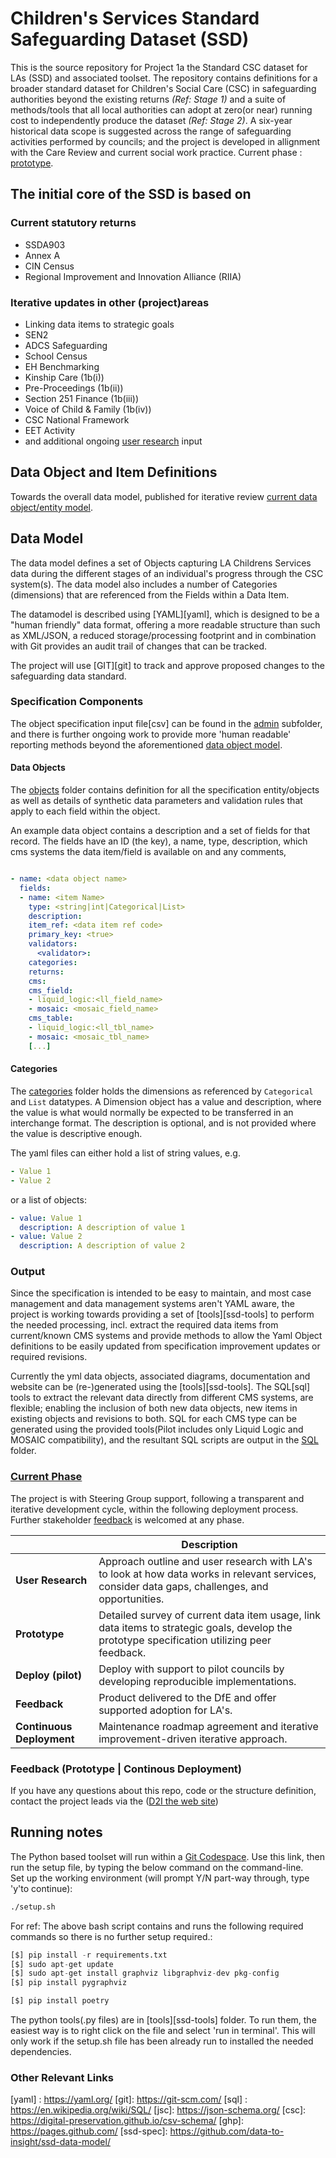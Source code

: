 # Children's Services Standard Safeguarding Dataset (SSD)


This is the source repository for Project 1a the Standard CSC dataset for LAs (SSD) and associated toolset. The repository contains definitions for a broader standard dataset for Children's Social Care (CSC) in safeguarding authorities beyond the existing returns _(Ref: Stage 1)_ and a suite of methods/tools that all local authorities can adopt at zero(or near) running cost to independently produce the dataset _(Ref: Stage 2)_. A six-year historical data scope is suggested across the range of safeguarding activities performed by councils; and the project is developed in allignment with the Care Review and current social work practice.  Current phase : [prototype](#current-phase).

## The initial core of the SSD is based on
### Current statutory returns
- SSDA903
- Annex A
- CIN Census
- Regional Improvement and Innovation Alliance (RIIA)

### Iterative updates in other (project)areas
- Linking data items to strategic goals
- SEN2
- ADCS Safeguarding
- School Census
- EH Benchmarking
- Kinship Care (1b(i))
- Pre-Proceedings (1b(ii))
- Section 251 Finance (1b(iii))
- Voice of Child & Family (1b(iv))
- CSC National Framework
- EET Activity
- and additional ongoing [user research](#user-research) input


## Data Object and Item Definitions

Towards the overall data model, published for iterative review  [current data object/entity model](https://data-to-insight.github.io/ssd-data-model/).

## Data Model

The data model defines a set of Objects capturing LA Childrens Services data during the different stages of an individual's progress
through the CSC system(s). The data model also includes a number of Categories (dimensions) that are referenced from the Fields within a Data Item.

The datamodel is described using [YAML][yaml], which is designed to be a "human friendly" data format, offering a more readable structure than such as XML/JSON, a reduced storage/processing footprint and in combination with Git provides an audit trail of changes that can be tracked.

The project will use [GIT][git] to track and approve proposed changes to the safeguarding data standard.

### Specification Components

The object specification input file[csv] can be found in the [admin](./docs/admin) subfolder, and there is further ongoing work to provide more 'human readable' reporting methods beyond the aforementioned [data object model](https://data-to-insight.github.io/ssd-data-model/). 

#### Data Objects

The [objects](./data/objects) folder contains definition for all the specification entity/objects as well as details
of synthetic data parameters and validation rules that apply to each field within the object.

An example data object contains a description and a set of fields for that record. The fields have an ID (the key), a name,
type, description, which cms systems the data item/field is available on and any comments,

```yaml

- name: <data object name>
  fields:
  - name: <item Name>
    type: <string|int|Categorical|List>
    description: 
    item_ref: <data item ref code>
    primary_key: <true>
    validators:
      <validator>:  
    categories:
    returns:
    cms:
    cms_field:
    - liquid_logic:<ll_field_name>
    - mosaic: <mosaic_field_name>
    cms_table:
    - liquid_logic:<ll_tbl_name>
    - mosaic: <mosaic_tbl_name>
    [...]
```

#### Categories

The [categories](./data/categories) folder holds the dimensions as referenced by `Categorical` and `List` datatypes.
A Dimension object has a value and description, where the value is what would normally be expected to be transferred
in an interchange format. The description is optional, and is not provided where the value is descriptive enough.

The yaml files can either hold a list of string values, e.g.

```yaml
- Value 1
- Value 2
```
or a list of objects:

```yaml
- value: Value 1
  description: A description of value 1
- value: Value 2
  description: A description of value 2
```


### Output

Since the specification is intended to be easy to maintain, and most case management and data management systems aren't YAML aware, the project is working towards providing a set of [tools][ssd-tools] to perform the needed processing, incl. extract the required data items from current/known CMS systems and provide methods to allow the Yaml Object definitions to be easily updated from specification improvement updates or required revisions.

Currently the yml data objects, associated diagrams, documentation and website can be (re-)generated using the [tools][ssd-tools]. The SQL[sql] tools to extract the relevant data directly from different CMS systems, are flexible; enabling the inclusion of both new data objects, new items in existing objects and revisions to both. SQL for each CMS type can be generated using the provided tools(Pilot includes only Liquid Logic and MOSAIC compatibility), and the resultant SQL scripts are output in the [SQL](./sql/) folder. 



### [Current Phase](#current-phase)
The project is with Steering Group support, following a transparent and iterative development cycle, within the following deployment process. Further stakeholder [feedback](#feedback-anchor) is welcomed at any phase. 

|   | Description                                                        |
|---|--------------------------------------------------------------------|
| **User Research**          | Approach outline and user research with LA's to look at how data works in relevant services, consider data gaps, challenges, and opportunities. |
| **Prototype**              | Detailed survey of current data item usage, link data items to strategic goals, develop the prototype specification utilizing peer feedback.  |
| **Deploy (pilot)**         | Deploy with support to pilot councils by developing reproducible implementations. |
| **Feedback**               | Product delivered to the DfE and offer supported adoption for LA's. |
| **Continuous Deployment**  | Maintenance roadmap agreement and iterative improvement-driven iterative approach. |


### <a id="feedback"></a> Feedback (Prototype | Continous Deployment)
If you have any questions about this repo, code or the structure definition, contact the project leads via the ([D2I the web site](https://www.datatoinsight.org/collaboration))



## Running notes
The Python based toolset will run within a [Git Codespace](https://github.com/codespaces/new?hide_repo_select=true&ref=main&repo=645832800). Use this link, then run the setup file, by typing the below command on the command-line.   
Set up the working environment (will prompt Y/N part-way through, type 'y'to continue):
```bash
./setup.sh
```

  For ref: The above bash script contains and runs <all> the following required commands so there is no further setup required.: 
```python
[$] pip install -r requirements.txt
[$] sudo apt-get update
[$] sudo apt-get install graphviz libgraphviz-dev pkg-config
[$] pip install pygraphviz

[$] pip install poetry
```

The python tools(.py files) are in [tools][ssd-tools] folder. To run them, the easiest way is to right click on the file and select 'run in terminal'. This will only work if the setup.sh file has been already run to installed the needed dependencies. 


### Other Relevant Links

[yaml] : https://yaml.org/
[git]: https://git-scm.com/
[sql] : https://en.wikipedia.org/wiki/SQL/
[jsc]: https://json-schema.org/
[csc]: https://digital-preservation.github.io/csv-schema/
[ghp]: https://pages.github.com/
[ssd-spec]: https://github.com/data-to-insight/ssd-data-model/


